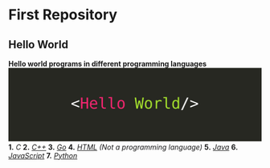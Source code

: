 # First Repository
## Hello World
**Hello world programs in different programming languages** <br/>
![Helloworld Image](./helloworld.jpg)
**1.** *C*
**2.** *[C++](https://isocpp.org/)*
**3.** *[Go](https://golang.org/)*
**4.** *[HTML](https://html.com/) (Not a programming language)*
**5.** *[Java](https://www.java.com/en/)*
**6.** *[JavaScript](https://www.javascript.com/)*
**7.** *[Python](https://www.python.org/)*
<br/><br/>